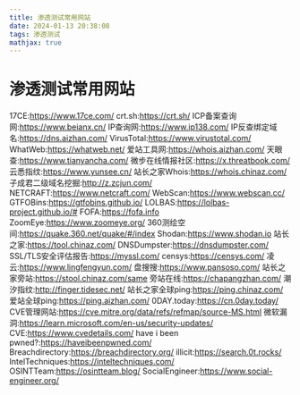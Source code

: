 ```yaml
---
title: 渗透测试常用网站
date: 2024-01-13 20:38:08
tags: 渗透测试
mathjax: true
---
```


# 渗透测试常用网站

17CE:https://www.17ce.com/
crt.sh:https://crt.sh/
ICP备案查询网:https://www.beianx.cn/
IP查询网:https://www.ip138.com/
IP反查绑定域名:https://dns.aizhan.com/
VirusTotal:https://www.virustotal.com/
WhatWeb:https://whatweb.net/
爱站工具网:https://whois.aizhan.com/
天眼查:https://www.tianyancha.com/
微步在线情报社区:https://x.threatbook.com/
云悉指纹:https://www.yunsee.cn/
站长之家Whois:https://whois.chinaz.com/
子成君二级域名挖掘:http://z.zcjun.com/
NETCRAFT:https://www.netcraft.com/
WebScan:https://www.webscan.cc/
GTFOBins:https://gtfobins.github.io/
LOLBAS:https://lolbas-project.github.io/#
FOFA:https://fofa.info
ZoomEye:https://www.zoomeye.org/
360测绘空间:https://quake.360.net/quake/#/index
Shodan:https://www.shodan.io
站长之家:https://tool.chinaz.com/
DNSDumpster:https://dnsdumpster.com/
SSL/TLS安全评估报告:https://myssl.com/
censys:https://censys.com/
凌云:https://www.lingfengyun.com/
盘搜搜:https://www.pansoso.com/
站长之家旁站:https://stool.chinaz.com/same
旁站在线:https://chapangzhan.com/
潮汐指纹:http://finger.tidesec.net/
站长之家全球ping:https://ping.chinaz.com/
爱站全球ping:https://ping.aizhan.com/
0DAY.today:https://cn.0day.today/
CVE管理网站:https://cve.mitre.org/data/refs/refmap/source-MS.html
微软漏洞:https://learn.microsoft.com/en-us/security-updates/
CVE:https://www.cvedetails.com/
have i been pwned?:https://haveibeenpwned.com/
Breachdirectory:https://breachdirectory.org/
illicit:https://search.0t.rocks/
IntelTechniques:https://inteltechniques.com/
OSINTTeam:https://osintteam.blog/
SocialEngineer:https://www.social-engineer.org/
